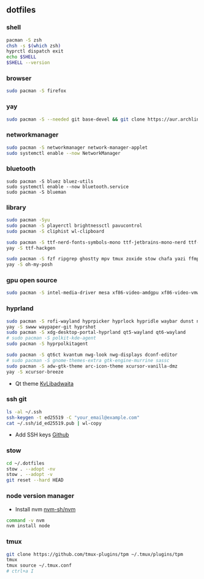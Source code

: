## dotfiles

### shell

```sh
pacman -S zsh
chsh -s $(which zsh)
hyprctl dispatch exit
echo $SHELL
$SHELL --version
```

### browser

```sh
sudo pacman -S firefox
```

### yay

```sh
sudo pacman -S --needed git base-devel && git clone https://aur.archlinux.org/yay.git && cd yay && makepkg -si
```

### networkmanager

```sh
sudo pacman -S networkmanager network-manager-applet
sudo systemctl enable --now NetworkManager
```

### bluetooth

```
sudo pacman -S bluez bluez-utils
sudo systemctl enable --now bluetooth.service
sudo pacman -S blueman
```

### library

```sh
sudo pacman -Syu
sudo pacman -S playerctl brightnessctl pavucontrol
sudo pacman -S cliphist wl-clipboard

sudo pacman -S ttf-nerd-fonts-symbols-mono ttf-jetbrains-mono-nerd ttf-font-awesome ttf-ubuntu-nerd
yay -S ttf-hackgen

sudo pacman -S fzf ripgrep ghostty mpv tmux zoxide stow chafa yazi ffmpegthumbnailer p7zip jq poppler fd imagemagick trash-cli unzip cargo neovim vim
yay -S oh-my-posh
```

### gpu open source

```sh
sudo pacman -S intel-media-driver mesa xf86-video-amdgpu xf86-video-vmware libva-intel-driver vulkan-intel xf86-video-ati xorg-server libva-mesa-driver vulkan-radeon xf86-video-nouveau xorg-xinit
```


### hyprland

```sh
sudo pacman -S rofi-wayland hyprpicker hyprlock hypridle waybar dunst nautilus okular loupe
yay -S swww waypaper-git hyprshot
sudo pacman -S xdg-desktop-portal-hyprland qt5-wayland qt6-wayland
# sudo pacman -S polkit-kde-agent
sudo pacman -S hyprpolkitagent

sudo pacman -S qt6ct kvantum nwg-look nwg-displays dconf-editor
# sudo pacman -S gnome-themes-extra gtk-engine-murrine sassc
sudo pacman -S adw-gtk-theme arc-icon-theme xcursor-vanilla-dmz
yay -S xcursor-breeze
```

- Qt theme [KvLibadwaita](https://github.com/GabePoel/KvLibadwaita)

### ssh git

```sh
ls -al ~/.ssh
ssh-keygen -t ed25519 -C "your_email@example.com"
cat ~/.ssh/id_ed25519.pub | wl-copy
```

- Add SSH keys [Github](https://github.com/settings/keys)

### stow

```sh
cd ~/.dotfiles
stow . --adopt -nv
stow . --adopt -v
git reset --hard HEAD
```

### node version manager

- Install nvm [nvm-sh/nvm](https://github.com/nvm-sh/nvm)

```sh
command -v nvm
nvm install node
```

### tmux

```sh
git clone https://github.com/tmux-plugins/tpm ~/.tmux/plugins/tpm
tmux
tmux source ~/.tmux.conf
# ctrl+a I
```
